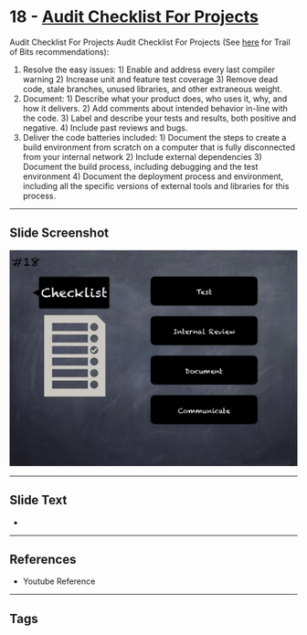 
# 18 - [Audit Checklist For Projects](./Audit%20Checklist%20For%20Projects.md)

Audit Checklist For Projects Audit Checklist For Projects (See [here](https://blog.trailofbits.com/2018/04/06/how-to-prepare-for-a-security-audit/) for Trail of Bits recommendations):


1.  Resolve the easy issues: 1) Enable and address every last compiler warning 2) Increase unit and feature test coverage 3) Remove dead code, stale branches, unused libraries, and other extraneous weight.
2.  Document: 1) Describe what your product does, who uses it, why, and how it delivers. 2) Add comments about intended behavior in-line with the code. 3) Label and describe your tests and results, both positive and negative. 4) Include past reviews and bugs.
3.  Deliver the code batteries included: 1) Document the steps to create a build environment from scratch on a computer that is fully disconnected from your internal network 2) Include external dependencies 3) Document the build process, including debugging and the test environment 4) Document the deployment process and environment, including all the specific versions of external tools and libraries for this process.


___
## Slide Screenshot
![018.png](../../images/6.%20Audit%20Techniques%20and%20Tools%20101/018.png)
___
## Slide Text
- 
___
## References
- Youtube Reference
___
## Tags
